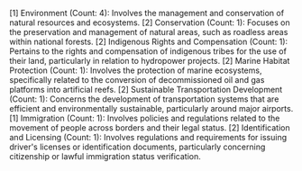 [1] Environment (Count: 4): Involves the management and conservation of natural resources and ecosystems.
    [2] Conservation (Count: 1): Focuses on the preservation and management of natural areas, such as roadless areas within national forests.
    [2] Indigenous Rights and Compensation (Count: 1): Pertains to the rights and compensation of indigenous tribes for the use of their land, particularly in relation to hydropower projects.
    [2] Marine Habitat Protection (Count: 1): Involves the protection of marine ecosystems, specifically related to the conversion of decommissioned oil and gas platforms into artificial reefs.
    [2] Sustainable Transportation Development (Count: 1): Concerns the development of transportation systems that are efficient and environmentally sustainable, particularly around major airports.
[1] Immigration (Count: 1): Involves policies and regulations related to the movement of people across borders and their legal status.
    [2] Identification and Licensing (Count: 1): Involves regulations and requirements for issuing driver's licenses or identification documents, particularly concerning citizenship or lawful immigration status verification.
